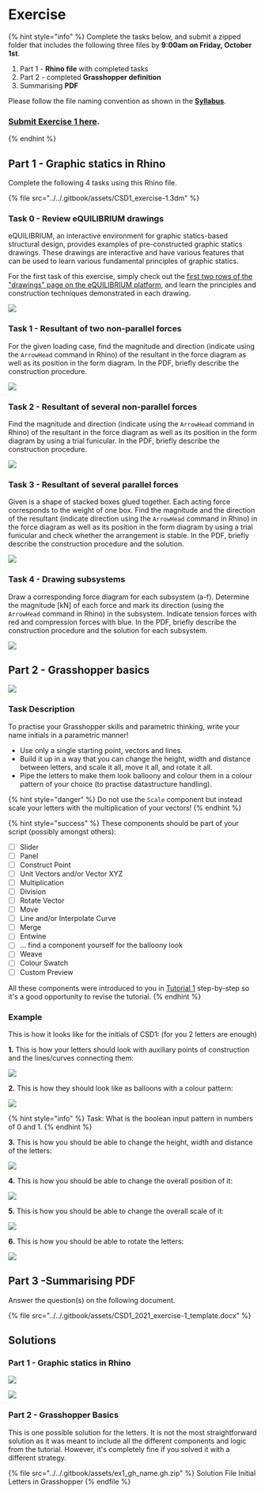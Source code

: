 # Exercise

{% hint style="info" %}
Complete the tasks below, and submit a zipped folder that includes the following three files by **9:00am on Friday, October 1st**.&#x20;

1. Part 1 - **Rhino file** with completed tasks
2. Part 2 - completed **Grasshopper definition**
3. Summarising **PDF**

Please follow the file naming convention as shown in the [**Syllabus**](../../syllabus.md#submissions).

### [Submit Exercise 1 here](https://www.dropbox.com/request/iMMgttjL5ZG9PBpksF3d).
{% endhint %}

## Part 1 - Graphic statics in Rhino

Complete the following 4 tasks using this Rhino file.

{% file src="../../.gitbook/assets/CSD1_exercise-1.3dm" %}

### Task 0 - Review eQUILIBRIUM drawings

eQUILIBRIUM, an interactive environment for graphic statics-based structural design, provides examples of pre-constructed graphic statics drawings. These drawings are interactive and have various features that can be used to learn various fundamental principles of graphic statics.&#x20;

For the first task of this exercise, simply check out the [first two rows of the "drawings" page on the eQUILIBRIUM platform](https://block.arch.ethz.ch/eq/drawing), and learn the principles and construction techniques demonstrated in each drawing.&#x20;

![](<../../.gitbook/assets/image (209).png>)

### Task 1 -  Resultant of two non-parallel forces

For the given loading case, find the magnitude and direction (indicate using the `ArrowHead` command in Rhino) of the resultant in the force diagram as well as its position in the form diagram. In the PDF, briefly describe the construction procedure.

![](<../../.gitbook/assets/image (197).png>)

### Task 2 - Resultant of several non-parallel forces

Find the magnitude and direction (indicate using the `ArrowHead` command in Rhino) of the resultant in the force diagram as well as its position in the form diagram by using a trial funicular. In the PDF, briefly describe the construction procedure.

![](<../../.gitbook/assets/image (240).png>)

### Task 3 - Resultant of several parallel forces

Given is a shape of stacked boxes glued together. Each acting force corresponds to the weight of one box. Find the magnitude and the direction of the resultant (indicate direction using the `ArrowHead` command in Rhino) in the force diagram as well as its position in the form diagram by using a trial funicular and check whether the arrangement is stable. In the PDF, briefly describe the construction procedure and the solution.

![](<../../.gitbook/assets/image (177).png>)

### Task 4 - Drawing subsystems

Draw a corresponding force diagram for each subsystem (a-f). Determine the magnitude \[kN] of each force and mark its direction (using the `ArrowHead` command in Rhino) in the subsystem. Indicate tension forces with red and compression forces with blue. In the PDF, briefly describe the construction procedure and the solution for each subsystem.

![](<../../.gitbook/assets/image (131).png>)

## Part 2 - Grasshopper basics

![](../../.gitbook/assets/csd1\_ex1\_balloons.png)

### Task Description

To practise your Grasshopper skills and parametric thinking, write your name initials in a parametric manner!

* Use only a single starting point, vectors and lines.&#x20;
* Build it up in a way that you can change the height, width and distance between letters, and scale it all, move it all, and rotate it all.&#x20;
* Pipe the letters to make them look balloony and colour them in a colour pattern of your choice (to practise datastructure handling).

{% hint style="danger" %}
Do not use the `Scale` component but instead scale your letters with the multiplication of your vectors!
{% endhint %}

{% hint style="success" %}
These components should be part of your script (possibly amongst others):

* [ ] Slider
* [ ] Panel
* [ ] Construct Point
* [ ] Unit Vectors and/or Vector XYZ
* [ ] Multiplication
* [ ] Division
* [ ] Rotate Vector
* [ ] Move
* [ ] Line and/or Interpolate Curve
* [ ] Merge&#x20;
* [ ] Entwine
* [ ] ... find a component yourself for the balloony look
* [ ] Weave
* [ ] Colour Swatch
* [ ] Custom Preview

All these components were introduced to you in [Tutorial 1](tutorial-1.md) step-by-step so it's a good opportunity to revise the tutorial.
{% endhint %}

### Example

This is how it looks like for the initials of CSD1: (for you 2 letters are enough)

**1.** This is how your letters should look with auxiliary points of construction and the lines/curves connecting them:

![](../../.gitbook/assets/csd1\_ex1\_points-curves.png)

**2.** This is how they should look like as balloons with a colour pattern:

![](<../../.gitbook/assets/csd1\_ex1\_balloons (1).png>)

{% hint style="info" %}
Task: What is the boolean input pattern in numbers of 0 and 1.&#x20;
{% endhint %}

**3.** This is how you should be able to change the height, width and distance of the letters:

![](../../.gitbook/assets/csd1\_ex1\_height-width-distance.gif)

**4.** This is how you should be able to change the overall position of it:

![](../../.gitbook/assets/csd1\_ex1\_position.gif)

**5.** This is how you should be able to change the overall scale of it:

![](../../.gitbook/assets/csd1\_ex1\_scaling.gif)

**6.** This is how you should be able to rotate the letters:

![](<../../.gitbook/assets/csd1\_ex1\_rotate (1).gif>)

## Part 3 -Summarising PDF

Answer the question(s) on the following document.&#x20;

{% file src="../../.gitbook/assets/CSD1_2021_exercise-1_template.docx" %}

## Solutions

### Part 1 - Graphic statics in Rhino

![](../../.gitbook/assets/JL\_UE01\_Solution-01.png)

![](../../.gitbook/assets/JL\_UE01\_Solution-02.png)

### Part 2 - Grasshopper Basics

This is one possible solution for the letters. It is not the most straightforward solution as it was meant to include all the different components and logic from the tutorial. However, it's completely fine if you solved it with a different strategy.&#x20;

{% file src="../../.gitbook/assets/ex1_gh_name.gh.zip" %}
Solution File Initial Letters in Grasshopper
{% endfile %}
